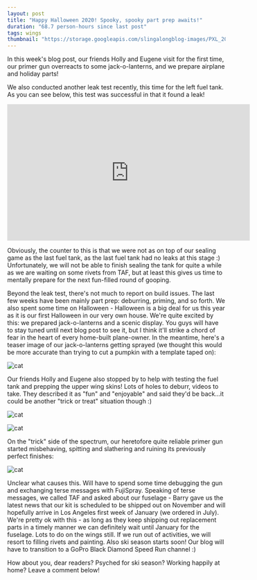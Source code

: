 ```yaml
---
layout: post
title: "Happy Halloween 2020! Spooky, spooky part prep awaits!"
duration: "68.7 person-hours since last post"
tags: wings
thumbnail: "https://storage.googleapis.com/slingalongblog-images/PXL_20201010_014106871_square.jpg"
---
```


In this week's blog post, our friends Holly and Eugene visit for the first time, our primer gun overreacts to some jack-o-lanterns, and we prepare airplane and holiday parts!

We also conducted another leak test recently, this time for the left fuel tank. As you can see below, this test was successful in that it found a leak!

<iframe width="560" height="315" src="https://www.youtube.com/embed/YffWJMASOe8" frameborder="0" allow="accelerometer; autoplay; clipboard-write; encrypted-media; gyroscope; picture-in-picture" allowfullscreen></iframe>

Obviously, the counter to this is that we were not as on top of our sealing game as the last fuel tank, as the last fuel tank had no leaks at this stage :) Unfortunately, we will not be able to finish sealing the tank for quite a while as we are waiting on some rivets from TAF, but at least this gives us time to mentally prepare for the next fun-filled round of gooping.

Beyond the leak test, there's not much to report on build issues. The last few weeks have been mainly part prep: deburring, priming, and so forth. We also spent some time on Halloween - Halloween is a big deal for us this year as it is our first Halloween in our very own house. We're quite excited by this: we prepared jack-o-lanterns and a scenic display. You guys will have to stay tuned until next blog post to see it, but I think it'll strike a chord of fear in the heart of every home-built plane-owner. In the meantime, here's a teaser image of our jack-o-lanterns getting sprayed (we thought this would be more accurate than trying to cut a pumpkin with a template taped on):

![cat](https://storage.googleapis.com/slingalongblog-images/PXL_20201010_014106871.jpg)

Our friends Holly and Eugene also stopped by to help with testing the fuel tank and prepping the upper wing skins! Lots of holes to deburr, videos to take. They described it as "fun" and "enjoyable" and said they'd be back...it could be another "trick or treat" situation though :)

![cat](https://storage.googleapis.com/slingalongblog-images/20201016_205804.jpg)

![cat](https://storage.googleapis.com/slingalongblog-images/20201016_205643.jpg)

On the "trick" side of the spectrum, our heretofore quite reliable primer gun started misbehaving, spitting and slathering and ruining its previously perfect finishes:

![cat](https://storage.googleapis.com/slingalongblog-images/20201025_190803.jpg)

Unclear what causes this. Will have to spend some time debugging the gun and exchanging terse messages with FujiSpray. Speaking of terse messages, we called TAF and asked about our fuselage - Barry gave us the latest news that our kit is scheduled to be shipped out on November and will hopefully arrive in Los Angeles first week of January (we ordered in July). We're pretty ok with this - as long as they keep shipping out replacement parts in a timely manner we can definitely wait until January for the fuselage. Lots to do on the wings still. If we run out of activities, we will resort to filling rivets and painting. Also ski season starts soon! Our blog will have to transition to a GoPro Black Diamond Speed Run channel :)

How about you, dear readers? Psyched for ski season? Working happily at home? Leave a comment below!
